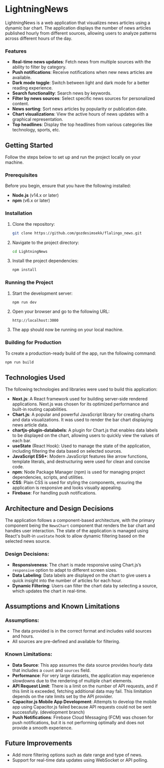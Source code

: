 
# LightningNews

LightningNews is a web application that visualizes news articles using a dynamic bar chart. The application displays the number of news articles published hourly from different sources, allowing users to analyze patterns across different hours of the day.

### Features
- **Real-time news updates**: Fetch news from multiple sources with the ability to filter by category.
- **Push notifications**: Receive notifications when new news articles are available.
- **Dark mode toggle**: Switch between light and dark mode for a better reading experience.
- **Search functionality**: Search news by keywords.
- **Filter by news sources**: Select specific news sources for personalized content.
- **News sorting**: Sort news articles by popularity or publication date.
- **Chart visualizations**: View the active hours of news updates with a graphical representation.
- **Top headlines**: Display the top headlines from various categories like technology, sports, etc.

## Getting Started

Follow the steps below to set up and run the project locally on your machine.

### Prerequisites

Before you begin, ensure that you have the following installed:

- **Node.js** (v14.x or later)
- **npm** (v6.x or later)

### Installation

1. Clone the repository:
   ```bash
   git clone https://github.com/gozdesimsekk/flalingo_news.git
   ```

2. Navigate to the project directory:
   ```bash
   cd LightningNews
   ```

3. Install the project dependencies:
   ```bash
   npm install
   ```

### Running the Project

1. Start the development server:
   ```bash
   npm run dev
   ```

2. Open your browser and go to the following URL:
   ```
   http://localhost:3000
   ```

3. The app should now be running on your local machine.

### Building for Production

To create a production-ready build of the app, run the following command:
   ```bash
   npm run build
   ```

## Technologies Used

The following technologies and libraries were used to build this application:

- **Next.js**: A React framework used for building server-side rendered applications. Next.js was chosen for its optimized performance and built-in routing capabilities.
- **Chart.js**: A popular and powerful JavaScript library for creating charts and data visualizations. It was used to render the bar chart displaying news article data.
- **chartjs-plugin-datalabels**: A plugin for Chart.js that enables data labels to be displayed on the chart, allowing users to quickly view the values of each bar.
- **useState** (React Hook): Used to manage the state of the application, including filtering the data based on selected sources.
- **JavaScript ES6+**: Modern JavaScript features like arrow functions, template literals, and destructuring were used for clean and concise code.
- **npm**: Node Package Manager (npm) is used for managing project dependencies, scripts, and utilities.
- **CSS**: Plain CSS is used for styling the components, ensuring the application is responsive and looks visually appealing.
- **Firebase**: For handling push notifications.

## Architecture and Design Decisions

The application follows a component-based architecture, with the primary component being the `NewsChart` component that renders the bar chart and handles user interaction. The state of the application is managed using React's built-in `useState` hook to allow dynamic filtering based on the selected news source.

### Design Decisions:
- **Responsiveness**: The chart is made responsive using Chart.js’s `responsive` option to adapt to different screen sizes.
- **Data Labeling**: Data labels are displayed on the chart to give users a quick insight into the number of articles for each hour.
- **Dynamic Filtering**: Users can filter the chart data by selecting a source, which updates the chart in real-time.

## Assumptions and Known Limitations

### Assumptions:
- The data provided is in the correct format and includes valid sources and hours.
- All sources are pre-defined and available for filtering.

### Known Limitations:
- **Data Source**: This app assumes the data source provides hourly data that includes a `count` and `sources` field.
- **Performance**: For very large datasets, the application may experience slowdowns due to the rendering of multiple chart elements.
- **API Request Limit**: There is a limit on the number of API requests, and if this limit is exceeded, fetching additional data may fail. This limitation depends on the rate limits set by the API provider.
- **Capacitor.js Mobile App Development**: Attempts to develop the mobile app using Capacitor.js failed because API requests could not be sent successfully. (development branch)
- **Push Notifications**: Firebase Cloud Messaging (FCM) was chosen for push notifications, but it is not performing optimally and does not provide a smooth experience.

## Future Improvements
- Add more filtering options such as date range and type of news.
- Support for real-time data updates using WebSocket or API polling.


